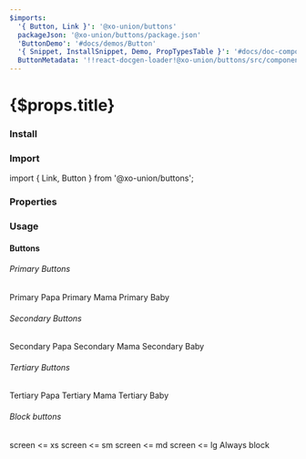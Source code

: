 ```yaml
---
$imports:
  '{ Button, Link }': '@xo-union/buttons'
  packageJson: '@xo-union/buttons/package.json'
  'ButtonDemo': '#docs/demos/Button'
  '{ Snippet, InstallSnippet, Demo, PropTypesTable }': '#docs/doc-components'
  ButtonMetadata: '!!react-docgen-loader!@xo-union/buttons/src/components/Button'
---
```


<h1>{$props.title}</h1>

### Install

<InstallSnippet packageJson={packageJson} />

### Import

<Snippet lang="javascript">
import { Link, Button } from '@xo-union/buttons';
</Snippet>

### Properties

<PropTypesTable metadata={ButtonMetadata.props} />

### Usage

#### Buttons

###### Primary Buttons

<ButtonDemo size="papa" color="primary">
  Primary Papa
</ButtonDemo>

<ButtonDemo size="mama" color="primary">
  Primary Mama
</ButtonDemo>

<ButtonDemo size="baby" color="primary">
  Primary Baby
</ButtonDemo>

###### Secondary Buttons

<ButtonDemo size="papa" color="secondary">
  Secondary Papa
</ButtonDemo>

<ButtonDemo size="mama" color="secondary">
  Secondary Mama
</ButtonDemo>

<ButtonDemo size="baby" color="secondary">
  Secondary Baby
</ButtonDemo>

###### Tertiary Buttons
<ButtonDemo size="papa" color="tertiary">
  Tertiary Papa
</ButtonDemo>

<ButtonDemo size="mama" color="tertiary">
  Tertiary Mama
</ButtonDemo>

<ButtonDemo size="baby" color="tertiary">
  Tertiary Baby
</ButtonDemo>


###### Block buttons

<ButtonDemo size="papa" color="primary" block="xs">
  screen <= xs
</ButtonDemo>

<ButtonDemo size="papa" color="primary" block="sm">
  screen <= sm
</ButtonDemo>

<ButtonDemo size="papa" color="primary" block="md">
  screen <= md
</ButtonDemo>

<ButtonDemo size="papa" color="primary" block="lg">
  screen <= lg
</ButtonDemo>

<ButtonDemo size="papa" color="primary" block>
  Always block
</ButtonDemo>
